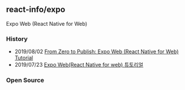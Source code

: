 ## react-info/expo
Expo Web (React Native for Web)

### History
- 2019/08/02 [From Zero to Publish: Expo Web (React Native for Web) Tutorial](https://medium.com/@toastui/from-zero-to-publish-expo-web-react-native-for-web-tutorial-e3e020d6d3ff)
- 2019/07/23 [Expo Web(React Native for web) 튜토리얼](https://meetup.toast.com/posts/191)


### Open Source

